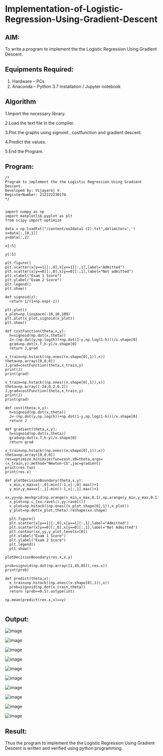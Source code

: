 # Implementation-of-Logistic-Regression-Using-Gradient-Descent

## AIM:
To write a program to implement the the Logistic Regression Using Gradient Descent.

## Equipments Required:
1. Hardware – PCs
2. Anaconda – Python 3.7 Installation / Jupyter notebook

## Algorithm
1.Import the necessary library.

2.Load the text file in the compiler.

3.Plot the graphs using sigmoid , costfunction and gradient descent.

4.Predict the values.

5.End the Program.

## Program:
```
/*
Program to implement the the Logistic Regression Using Gradient Descent.
Developed by: Vijayaraj V
RegisterNumber: 212222230174 
*/


import numpy as np
import matplotlib.pyplot as plt
from scipy import optimize

data = np.loadtxt("/content/ex2data1 (2).txt",delimiter=',')
x=data[:,[0,1]]
y=data[:,2]

x[:5]

y[:5]

plt.figure()
plt.scatter(x[y==1][:,0],x[y==1][:,1],label="Admitted")
plt.scatter(x[y==0][:,0],x[y==0][:,1],label="Not admitted")
plt.xlabel("Exam 1 Score")
plt.ylabel("Exam 2 Score")
plt.legend()
plt.show()

def signoid(z):
  return 1/(1+np.exp(-z))
  
plt.plot()
x_plot=np.linspace(-10,10,100)
plt.plot(x_plot,signoid(x_plot))
plt.show()

def costFunction(theta,x,y):
  h=signoid(np.dot(x,theta))
  J=-(np.dot(y,np.log(h))+np.dot(1-y,np.log(1-h)))/x.shape[0]
  grad=np.dot(x.T,h-y)/x.shape[0]
  return J,grad
  
x_train=np.hstack((np.ones((x.shape[0],1)),x))
theta=np.array([0,0,0])
J,grad=costFunction(theta,x_train,y)
print(J)
print(grad)

x_train=np.hstack((np.ones((x.shape[0],1)),x))
theta=np.array([-24,0.2,0.2])
J,grad=costFunction(theta,x_train,y)
print(J)
print(grad)

def cost(theta,x,y):
  h=signoid(np.dot(x,theta))
  J=-(np.dot(y,np.log(h))+np.dot(1-y,np.log(1-h)))/x.shape[0]
  return J

def gradient(theta,x,y):
  h=signoid(np.dot(x,theta))
  grad=np.dot(x.T,h-y)/x.shape[0]
  return grad

x_train=np.hstack((np.ones((x.shape[0],1)),x))
theta=np.array([0,0,0])
res=optimize.minimize(fun=cost,x0=theta,args=(x_train,y),method="Newton-CG",jac=gradient)
print(res.fun)
print(res.x)

def plotDecisionBoundary(theta,x,y):
  x_min,x_max=x[:,0].min()-1,x[:,0].max()+1
  y_min,y_max=x[:,1].min()-1,x[:,1].max()+1
  xx,yy=np.meshgrid(np.arange(x_min,x_max,0.1),np.arange(y_min,y_max,0.1))
  x_plot=np.c_[xx.ravel(),yy.ravel()]
  x_plot=np.hstack((np.ones((x_plot.shape[0],1)),x_plot))
  y_plot=np.dot(x_plot,theta).reshape(xx.shape)

  plt.figure()
  plt.scatter(x[y==1][:,0],x[y==1][:,1],label="Admitted")
  plt.scatter(x[y==0][:,0],x[y==0][:,1],label="Not Admitted")
  plt.contour(xx,yy,y_plot,levels=[0])
  plt.xlabel("Exam 1 Score")
  plt.ylabel("Exam 2 Score")
  plt.legend()
  plt.show()

plotDecisionBoundary(res.x,x,y)

prob=signoid(np.dot(np.array([1,45,85]),res.x))
print(prob)

def predict(theta,x):
  x_train=np.hstack((np.ones((x.shape[0],1)),x))
  prob=signoid(np.dot(x_train,theta))
  return (prob>=0.5).astype(int)
  
np.mean(predict(res.x,x)==y)


```

## Output:
![image](https://github.com/vijayarajv1704/-Implementation-of-Logistic-Regression-Using-Gradient-Descent/assets/121303741/5f3a94ca-38c0-431e-a300-ed7bdeea5b6b)

![image](https://github.com/vijayarajv1704/-Implementation-of-Logistic-Regression-Using-Gradient-Descent/assets/121303741/0ca69411-bc2e-4502-9f6f-9020f46062d1)

![image](https://github.com/vijayarajv1704/-Implementation-of-Logistic-Regression-Using-Gradient-Descent/assets/121303741/41f6d8d8-efb0-4638-8b28-8a695885a292)

![image](https://github.com/vijayarajv1704/-Implementation-of-Logistic-Regression-Using-Gradient-Descent/assets/121303741/b9c3d170-b2ec-4089-9f77-900010a754a5)

![image](https://github.com/vijayarajv1704/-Implementation-of-Logistic-Regression-Using-Gradient-Descent/assets/121303741/81157976-1937-46eb-ba3b-21a5582b832d)

![image](https://github.com/vijayarajv1704/-Implementation-of-Logistic-Regression-Using-Gradient-Descent/assets/121303741/b7345d09-233f-47cb-a55d-bbfa5091f984)

![image](https://github.com/vijayarajv1704/-Implementation-of-Logistic-Regression-Using-Gradient-Descent/assets/121303741/da440d53-3256-4bae-8857-e45e39b705c7)

![image](https://github.com/vijayarajv1704/-Implementation-of-Logistic-Regression-Using-Gradient-Descent/assets/121303741/71a2896f-189f-4ae3-bfe9-7c61dffd7983)

![image](https://github.com/vijayarajv1704/-Implementation-of-Logistic-Regression-Using-Gradient-Descent/assets/121303741/8bc0f051-62ba-4623-b6f2-6b07724d641e)

![image](https://github.com/vijayarajv1704/-Implementation-of-Logistic-Regression-Using-Gradient-Descent/assets/121303741/b9310915-44d8-42df-a9a8-2224a7384b7d)


## Result:
Thus the program to implement the the Logistic Regression Using Gradient Descent is written and verified using python programming.

